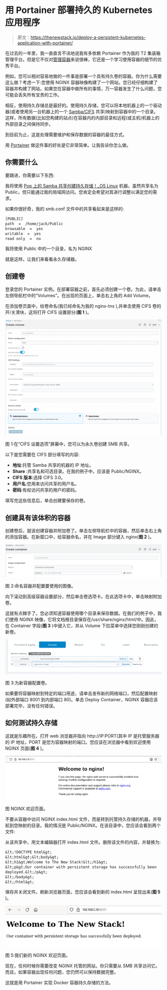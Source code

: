 # 用 Portainer 部署持久的 Kubernetes 应用程序

> 原文：<https://thenewstack.io/deploy-a-persistent-kubernetes-application-with-portainer/>

在过去的一年里，我一直直言不讳地说我有多依赖 Portainer 作为我的 T2 集装箱管理平台。但是它不仅对[管理容器](https://thenewstack.io/microk8s-and-portainer-is-the-easiest-way-to-deploy-an-application-on-kubernetes/)来说很棒，它还是一个学习使用容器的细节的优秀平台。

例如，您可以相对容易地做的一件事是部署一个具有持久卷的容器。你为什么需要这么做？考虑一下:您使用 NGINX 容器映像构建了一个网站。您已经仔细构建了容器并构建了网站。如果您在容器中做所有的事情，万一容器发生了什么问题，您可能会丢失所有宝贵的工作。

相反，使用持久存储总是最好的。使用持久存储，您可以将本地机器上的一个驱动器(或者使用另一台机器上的一个 [Samba/CIFS](https://www.samba.org/) 共享)映射到容器中的一个目录。这样，所有数据(比如您构建的站点)在容器内的内部目录和远程(或主机)机器上的外部目录之间保持同步。

到目前为止，这是处理需要维护和保存数据的容器的最佳方式。

用 [Portainer](https://www.portainer.io/) 做这件事的好处是它非常简单。让我告诉你怎么做。

## 你需要什么

要跟进，你需要以下东西:

我将使用 [Pop 上的 Samba 共享创建持久存储！_OS Linux](https://pop.system76.com/) 机器。虽然共享名为 Public，但只能通过我的局域网访问。您肯定会希望对其进行调整以满足您的需求。

如果你很好奇，我的 smb.conf 文件中的共享看起来是这样的:

```
[PUBLIC]
path  =  /home/jack/Public
browsable  =  yes
writable  =  yes
read only  =  no

```

我将使用 Public 中的一个目录，名为 NGINX

就是这样。让我们来看看永久存储器。

## 创建卷

登录您的 Portainer 实例。在部署容器之前，首先必须创建一个卷。为此，请单击左侧导航栏中的“Volumes”。在出现的页面上，单击右上角的 Add Volume。

在添加卷页面中，给卷命名(我已经命名为我的 nginx-tns ),并单击使用 CIFS 卷的开/关滑块，这将打开 CIFS 设置部分(**图 1** )。

![](img/36e57eac808fcdc7952e927dbc09a228.png)

图 1:在“CIFS 设置选项”屏幕中，您可以为永久卷创建 SMB 共享。

以下是您需要在 CIFS 部分填写的内容:

*   **地址**:托管 Samba 共享的机器的 IP 地址。
*   **Share** :共享名和可选目录。在我的例子中，应该是 Public/NGINX。
*   **CIFS 版本**:选择 CIFS 3.0。
*   **用户名**:您用来访问共享的用户名。
*   **密码**:有权访问共享的用户的密码。

填写完这些信息后，单击创建要保存的卷。

## 创建具有该体积的容器

创建卷后，就该创建容器并附加卷了。单击左侧导航栏中的容器，然后单击右上角的添加容器。在新窗口中，给容器命名，并在 Image 部分键入 nginx(**图 2** )。

![](img/560420a2d3d54fca63f15da184f103d2.png)

图 2:命名容器并配置要使用的图像。

向下滚动到高级容器设置部分，然后单击卷选项卡。在此选项卡中，单击映射附加卷。

这就有点棘手了。您必须知道容器使用哪个目录来保存数据。在我们的例子中，我们使用 NGINX 映像，它将文档根目录保存在/usr/share/nginx/html/中。因此，在 Container 字段(**图 3** )中键入它，并从 Volume 下拉菜单中选择您刚刚创建的新卷。

![](img/0a88097fa478fdc091735909d3ceec35.png)

图 3:为新容器配置卷。

如果要将容器映射到特定的端口用途，请单击发布新的网络端口，然后配置映射(如外部端口 8001 到内部端口 80)。单击 Deploy Container，NGINX 容器应该部署完毕，没有任何错误。

## 如何测试持久存储

这就是乐趣所在。打开 web 浏览器并指向 http://IP:PORT(其中 IP 是托管服务器的 IP 地址，PORT 是您为容器映射的端口。您应该在浏览器中看到欢迎使用 NGINX 页面(**图 4** )。

![](img/aba6e474f9df380476dccec779e6ddf1.png)

图 NGINX 欢迎页面。

不要从容器中访问 NGINX index.html 文件，而是转到托管持久存储的机器，并导航到您映射的目录。我的情况是 Public/NGINX。在该目录中，您应该会看到两个文件:

从该共享中，用文本编辑器打开 index.html 文件。删除该文件的内容，并替换为:

```
&lt;!DOCTYPE html&gt;
&lt;html&gt;&lt;body&gt;
&lt;h1&gt;Welcome to The New Stack!&lt;/h1&gt;
&lt;p&gt;Our container with persistent storage has successfully been deployed.&lt;/p&gt;
&lt;/body&gt;
&lt;/html&gt;

```

保存并关闭文件。刷新浏览器页面，您应该会看到新的 index.html 呈现出来(**图 5** )。

![](img/df3d97f9fd4f8398e1a377e0d0bec464.png)

图 5:我们新的 NGINX 欢迎页面。

现在，任何时候你需要改变 NGINX 托管的网站，你只需要从 SMB 共享访问它。而且，如果容器出现任何问题，您仍然可以保持数据完整。

这就是用 Portainer 实现 Docker 容器持久存储的方法。

<svg xmlns:xlink="http://www.w3.org/1999/xlink" viewBox="0 0 68 31" version="1.1"><title>Group</title> <desc>Created with Sketch.</desc></svg>